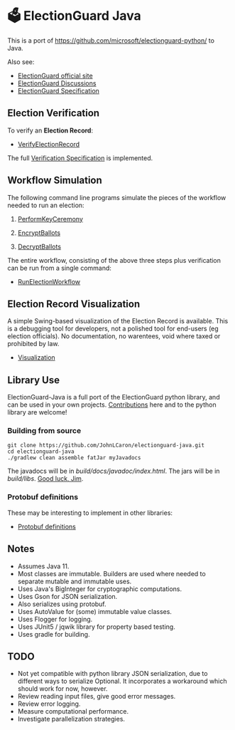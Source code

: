 # 🗳 ElectionGuard Java

This is a port of https://github.com/microsoft/electionguard-python/ to Java.

Also see:
 * [ElectionGuard official site](https://www.electionguard.vote/) 
 * [ElectionGuard Discussions](https://github.com/microsoft/electionguard/)
 * [ElectionGuard Specification](https://www.electionguard.vote/spec/0.95.0/1_Overview/)

## Election Verification

To verify an __Election Record__:

*   [VerifyElectionRecord](https://github.com/JohnLCaron/electionguard-java/blob/master/docs/VerifyElectionRecord.md)

The full [Verification Specification](https://www.electionguard.vote/spec/0.95.0/9_Verifier_construction/) is implemented.

## Workflow Simulation

The following command line programs simulate the pieces of the workflow needed to run an election:

1.   [PerformKeyCeremony](https://github.com/JohnLCaron/electionguard-java/blob/master/docs/PerformKeyCeremony.md)

2.   [EncryptBallots](https://github.com/JohnLCaron/electionguard-java/blob/master/docs/EncryptBallots.md)

3.   [DecryptBallots](https://github.com/JohnLCaron/electionguard-java/blob/master/docs/DecryptBallots.md)

The entire workflow, consisting of the above three steps plus verification can be run from a single command:

*   [RunElectionWorkflow](https://github.com/JohnLCaron/electionguard-java/blob/master/docs/RunElectionWorkflow.md)

## Election Record Visualization

A simple Swing-based visualization of the Election Record is available. This is a debugging tool for developers, 
not a polished tool for end-users (eg election officials). No documentation, no warentees, 
void where taxed or prohibited by law.

*   [Visualization](https://github.com/JohnLCaron/electionguard-java/blob/master/docs/Visualization.md)

## Library Use

ElectionGuard-Java is a full port of the ElectionGuard python library, and can be used in your own projects.
[Contributions](https://opensource.guide/how-to-contribute/) here and to the python library are welcome!

### Building from source

````
git clone https://github.com/JohnLCaron/electionguard-java.git
cd electionguard-java
./gradlew clean assemble fatJar myJavadocs
````

The javadocs will be in _build/docs/javadoc/index.html_.
The jars will be in _build/libs_. 
[Good luck, Jim](https://en.wikiquote.org/wiki/Mission:_Impossible).

### Protobuf definitions

These may be interesting to implement in other libraries:

*   [Protobuf definitions](https://github.com/JohnLCaron/electionguard-java/tree/master/src/main/proto/com/sunya/electionguard/proto)

## Notes

 * Assumes Java 11.
 * Most classes are immutable. Builders are used where needed to separate mutable and immutable uses. 
 * Uses Java's BigInteger for cryptographic computations.
 * Uses Gson for JSON serialization. 
 * Also serializes using protobuf.
 * Uses AutoValue for (some) immutable value classes.
 * Uses Flogger for logging.
 * Uses JUnit5 / jqwik library for property based testing.
 * Uses gradle for building.
 
## TODO

  * Not yet compatible with python library JSON serialization, due to different ways to serialize Optional.
    It incorporates a workaround which should work for now, however.
  * Review reading input files, give good error messages.
  * Review error logging.
  * Measure computational performance.
  * Investigate parallelization strategies.


